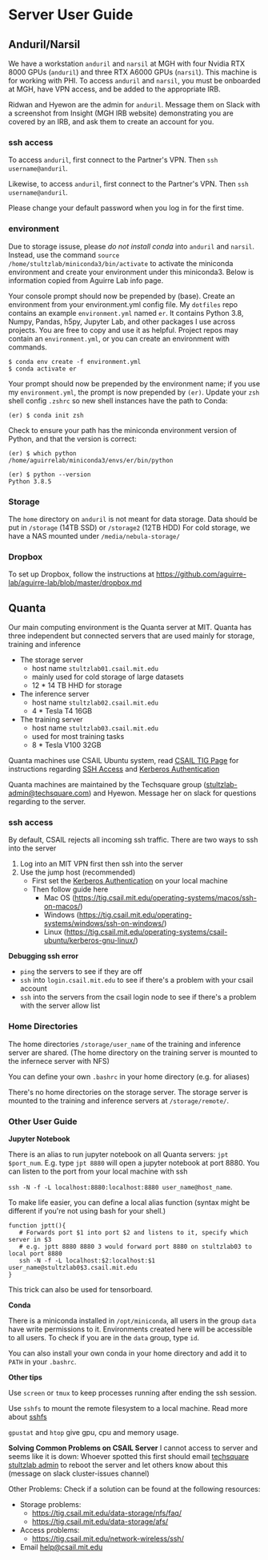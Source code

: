# Server User Guide
## Anduril/Narsil
We have a workstation `anduril` and `narsil` at MGH with four Nvidia RTX 8000 GPUs (`anduril`) and three RTX A6000 GPUs (`narsil`). This machine is for working with PHI.
To access `anduril` and `narsil`, you must be onboarded at MGH, have VPN access, and be added to the appropriate IRB.

Ridwan and Hyewon are the admin for `anduril`. Message them on Slack with a screenshot from Insight (MGH IRB website) demonstrating you are covered by an IRB, and ask them to create an account for you.

### ssh access
To access `anduril`, first connect to the Partner's VPN. Then `ssh username@anduril`. 

Likewise, to access `anduril`, first connect to the Partner's VPN. Then `ssh username@anduril`.

Please change your default password when you log in for the first time.

### environment
Due to storage issuse, please *do not install conda* into `anduril` and `narsil`. Instead, use the command `source /home/stultzlab/miniconda3/bin/activate` to activate the miniconda environment and create your environment under this miniconda3. Below is information copied from Aguirre Lab info page. 

Your console prompt should now be prepended by (base).
Create an environment from your environment.yml config file. My `dotfiles` repo contains an example `environment.yml` named `er`. It contains Python 3.8, Numpy, Pandas, h5py, Jupyter Lab, and other packages I use across projects. You are free to copy and use it as helpful.
Project repos may contain an `environment.yml`, or you can create an environment with commands.
```
$ conda env create -f environment.yml
$ conda activate er
```

Your prompt should now be prepended by the environment name; if you use my `environment.yml`, the prompt is now prepended by `(er)`.
Update your `zsh` shell config `.zshrc` so new shell instances have the path to Conda:
```
(er) $ conda init zsh
```

Check to ensure your path has the miniconda environment version of Python, and that the version is correct:
```
(er) $ which python
/home/aguirrelab/miniconda3/envs/er/bin/python
  
(er) $ python --version
Python 3.8.5
```

### Storage
The `home` directory on `anduril` is not meant for data storage.
Data should be put in `/storage` (14TB SSD) or `/storage2` (12TB HDD)
For cold storage, we have a NAS mounted under `/media/nebula-storage/`

### Dropbox
To set up Dropbox, follow the instructions at
https://github.com/aguirre-lab/aguirre-lab/blob/master/dropbox.md

## Quanta
Our main computing environment is the Quanta server at MIT. Quanta has three independent but connected servers that are used mainly for storage, training and inference
- The storage server
   - host name `stultzlab01.csail.mit.edu`
   - mainly used for cold storage of large datasets
   - 12 * 14 TB HHD for storage
- The inference server
   - host name `stultzlab02.csail.mit.edu`
   - 4 * Tesla T4 16GB
- The training server
   - host name `stultzlab03.csail.mit.edu`
   - used for most training tasks
   - 8 * Tesla V100 32GB

Quanta machines use CSAIL Ubuntu system, read [CSAIL TIG Page](https://tig.csail.mit.edu/operating-systems/csail-ubuntu/) for instructions regarding [SSH Access](https://tig.csail.mit.edu/network-wireless/ssh/) and [Kerberos Authentication](https://tig.csail.mit.edu/accounts-authentication/kerberos/)

Quanta machines are maintained by the Techsquare group (stultzlab-admin@techsquare.com) and Hyewon. Message her on slack for questions regarding to the server.

### ssh access
By default, CSAIL rejects all incoming ssh traffic. 
There are two ways to ssh into the server
1. Log into an MIT VPN first then ssh into the server
2. Use the jump host (recommended)
	- First set the [Kerberos Authentication](https://tig.csail.mit.edu/accounts-authentication/kerberos/) on your local machine
	- Then follow guide here 
		- Mac OS (https://tig.csail.mit.edu/operating-systems/macos/ssh-on-macos/)
		- Windows (https://tig.csail.mit.edu/operating-systems/windows/ssh-on-windows/)
		- Linux (https://tig.csail.mit.edu/operating-systems/csail-ubuntu/kerberos-gnu-linux/)

**Debugging ssh error**
- `ping` the servers to see if they are off
- `ssh` into `login.csail.mit.edu` to see if there's a problem with your csail account
- `ssh` into the servers from the csail login node to see if there's a problem with the server allow list

### Home Directories

The home directories `/storage/user_name` of the training and inference server are shared. (The home directory on the training server is mounted to the infernece server with NFS)

You can define your own `.bashrc` in your home directory (e.g. for aliases)

There's no home directories on the storage server. The storage server is mounted to the training and inference servers at `/storage/remote/`.

### Other User Guide

**Jupyter Notebook**

There is an alias to run jupyter notebook on all Quanta servers: `jpt $port_num`. E.g. type `jpt 8880` will open a jupyter notebook at port 8880. You can listen to the port from your local machine with ssh

`ssh -N -f -L localhost:8880:localhost:8880 user_name@host_name`.

To make life easier, you can define a local alias function (syntax might be different if you're not using bash for your shell.)
```
function jptt(){
   # Forwards port $1 into port $2 and listens to it, specify which server in $3
   # e.g. jptt 8880 8880 3 would forward port 8880 on stultzlab03 to local port 8880
   ssh -N -f -L localhost:$2:localhost:$1 user_name@stultzlab0$3.csail.mit.edu
}
```
This trick can also be used for tensorboard.

**Conda**

There is a miniconda installed in `/opt/miniconda`, all users in the group `data` have write permissions to it. Environments created here will be accessible to all users. To check if you are in the `data` group, type `id`.

You can also install your own conda in your home directory and add it to `PATH` in your `.bashrc`.

**Other tips**

Use `screen` or `tmux` to keep processes running after ending the ssh session.

Use `sshfs` to mount the remote filesystem to a local machine. Read more about [sshfs](https://github.com/libfuse/sshfs)

`gpustat` and `htop` give gpu, cpu and memory usage.

**Solving Common Problems on CSAIL Server**
I cannot access to server and seems like it is down:
Whoever spotted this first should email [techsquare stultzlab admin](stultzlab-admin@techsquare.com) to reboot the server and let others know about this (message on slack cluster-issues channel)

Other Problems: Check if a solution can be found at the following resources:
  * Storage problems:
       * https://tig.csail.mit.edu/data-storage/nfs/faq/
       * https://tig.csail.mit.edu/data-storage/afs/
* Access problems:
   * https://tig.csail.mit.edu/network-wireless/ssh/
* Email help@csail.mit.edu
